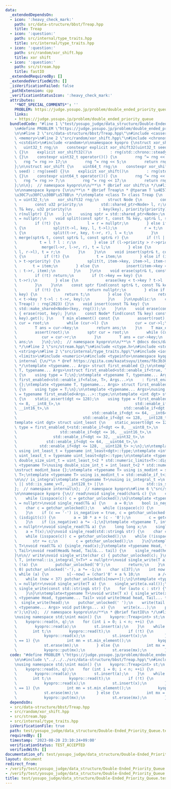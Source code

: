 ```yaml
---
data:
  _extendedDependsOn:
  - icon: ':heavy_check_mark:'
    path: src/data-structure/bbst/Treap.hpp
    title: Treap
  - icon: ':question:'
    path: src/internal/type_traits.hpp
    title: src/internal/type_traits.hpp
  - icon: ':question:'
    path: src/random/xor_shift.hpp
    title: xor shift
  - icon: ':question:'
    path: src/stream.hpp
    title: fastIO
  _extendedRequiredBy: []
  _extendedVerifiedWith: []
  _isVerificationFailed: false
  _pathExtension: cpp
  _verificationStatusIcon: ':heavy_check_mark:'
  attributes:
    '*NOT_SPECIAL_COMMENTS*': ''
    PROBLEM: https://judge.yosupo.jp/problem/double_ended_priority_queue
    links:
    - https://judge.yosupo.jp/problem/double_ended_priority_queue
  bundledCode: "#line 1 \"test/yosupo_judge/data_structure/Double-Ended_Priority_Queue.test.cpp\"\
    \n#define PROBLEM \"https://judge.yosupo.jp/problem/double_ended_priority_queue\"\
    \n\n#line 2 \"src/data-structure/bbst/Treap.hpp\"\n#include <cassert>\n#include\
    \ <memory>\n#line 2 \"src/random/xor_shift.hpp\"\n#include <chrono>\n#include\
    \ <cstdint>\n#include <random>\n\nnamespace kyopro {\nstruct xor_shift32 {\n \
    \   uint32_t rng;\n    constexpr explicit xor_shift32(uint32_t seed) : rng(seed)\
    \ {}\n    explicit xor_shift32()\n        : rng(std::chrono::steady_clock::now().time_since_epoch().count())\
    \ {}\n    constexpr uint32_t operator()() {\n        rng ^= rng << 13;\n     \
    \   rng ^= rng >> 17;\n        rng ^= rng << 5;\n        return rng;\n    }\n\
    };\n\nstruct xor_shift {\n    uint64_t rng;\n    constexpr xor_shift(uint64_t\
    \ seed) : rng(seed) {}\n    explicit xor_shift()\n        : rng(std::chrono::steady_clock::now().time_since_epoch().count())\
    \ {}\n    constexpr uint64_t operator()() {\n        rng ^= rng << 13;\n     \
    \   rng ^= rng >> 7;\n        rng ^= rng << 17;\n        return rng;\n    }\n\
    };\n\n};  // namespace kyopro\n\n/**\n * @brief xor shift\n */\n#line 5 \"src/data-structure/bbst/Treap.hpp\"\
    \n\nnamespace kyopro {\n\n/**\n * @brief Treap\n * @tparam T \u4E57\u305B\u308B\
    \u30C7\u30FC\u30BF\u578B\n */\ntemplate <class T> class Treap {\n    using u32\
    \ = uint32_t;\n    xor_shift32 rng;\n    struct Node {\n        const T key;\n\
    \        const u32 priority;\n        std::shared_ptr<Node> l, r;\n        Node(const\
    \ T& key, u32 priority)\n            : key(key), priority(priority), l(nullptr),\
    \ r(nullptr) {}\n    };\n    using sptr = std::shared_ptr<Node>;\n    sptr root\
    \ = nullptr;\n    void split(const sptr t, const T& key, sptr& l, sptr& r) {\n\
    \        if (!t) {\n            l = r = nullptr;\n        } else if (key < t->key)\
    \ {\n            split(t->l, key, l, t->l);\n            r = t;\n        } else\
    \ {\n            split(t->r, key, t->r, r), l = t;\n        }\n    }\n\n    void\
    \ merge(sptr& t, const sptr& l, const sptr& r) {\n        if (!l || !r) {\n  \
    \          t = l ? l : r;\n        } else if (l->priority > r->priority) {\n \
    \           merge(l->r, l->r, r), t = l;\n        } else {\n            merge(r->l,\
    \ l, r->l), t = r;\n        }\n    }\n\n    void insert(sptr& t, const sptr& item)\
    \ {\n        if (!t) {\n            t = item;\n        } else if (item->priority\
    \ > t->priority) {\n            split(t, item->key, item->l, item->r);\n     \
    \       t = item;\n        } else {\n            insert(item->key < t->key ? t->l\
    \ : t->r, item);\n        }\n    }\n\n    void erase(sptr& t, const T& key) {\n\
    \        if (!t) return;\n        if (t->key == key) {\n            merge(t, t->l,\
    \ t->r);\n        } else {\n            erase(key < t->key ? t->l : t->r, key);\n\
    \        }\n    }\n\n    const sptr find(const sptr& t, const T& key) const {\n\
    \        if (!t) {\n            return nullptr;\n        } else if (t->key ==\
    \ key) {\n            return t;\n        } else {\n            return find(key\
    \ < t->key ? t->l : t->r, key);\n        }\n    }\n\npublic:\n    constexpr explicit\
    \ Treap() : rng(2023) {}\n    void insert(const T& key) {\n        insert(root,\
    \ std::make_shared<Node>(key, rng()));\n    }\n\n    void erase(const T& key)\
    \ { erase(root, key); }\n\n    const Node* find(const T& key) const { return find(root,\
    \ key).get(); }\n    T min_element() const {\n        assert(root);\n        sptr\
    \ cur = root;\n        while (cur->l) {\n            cur = cur->l;\n        }\n\
    \        T ans = cur->key;\n        return ans;\n    }\n    T max_element() {\n\
    \        assert(root);\n        sptr cur = root;\n        while (cur->r) {\n \
    \           cur = cur->r;\n        }\n        T ans = cur->key;\n        return\
    \ ans;\n    }\n};\n};  // namespace kyopro\n\n/**\n * @docs docs/data-structure/bbst/Treap.md\n\
    \ */\n#line 2 \"src/stream.hpp\"\n#include <ctype.h>\n#include <stdio.h>\n#include\
    \ <string>\n#line 2 \"src/internal/type_traits.hpp\"\n#include <iostream>\n#include\
    \ <limits>\n#include <numeric>\n#include <typeinfo>\nnamespace kyopro {\nnamespace\
    \ internal {\n/*\n * @ref https://qiita.com/kazatsuyu/items/f8c3b304e7f8b35263d8\n\
    \ */\ntemplate <typename... Args> struct first_enabled {};\n\ntemplate <typename\
    \ T, typename... Args>\nstruct first_enabled<std::enable_if<true, T>, Args...>\
    \ {\n    using type = T;\n};\ntemplate <typename T, typename... Args>\nstruct\
    \ first_enabled<std::enable_if<false, T>, Args...>\n    : first_enabled<Args...>\
    \ {};\ntemplate <typename T, typename... Args> struct first_enabled<T, Args...>\
    \ {\n    using type = T;\n};\n\ntemplate <typename... Args>\nusing first_enabled_t\
    \ = typename first_enabled<Args...>::type;\n\ntemplate <int dgt> struct int_least\
    \ {\n    static_assert(dgt <= 128);\n    using type = first_enabled_t<std::enable_if<dgt\
    \ <= 8, __int8_t>,\n                                 std::enable_if<dgt <= 16,\
    \ __int16_t>,\n                                 std::enable_if<dgt <= 32, __int32_t>,\n\
    \                                 std::enable_if<dgt <= 64, __int64_t>,\n    \
    \                             std::enable_if<dgt <= 128, __int128_t> >;\n};\n\
    template <int dgt> struct uint_least {\n    static_assert(dgt <= 128);\n    using\
    \ type = first_enabled_t<std::enable_if<dgt <= 8, __uint8_t>,\n              \
    \                   std::enable_if<dgt <= 16, __uint16_t>,\n                 \
    \                std::enable_if<dgt <= 32, __uint32_t>,\n                    \
    \             std::enable_if<dgt <= 64, __uint64_t>,\n                       \
    \          std::enable_if<dgt <= 128, __uint128_t> >;\n};\n\ntemplate <int dgt>\
    \ using int_least_t = typename int_least<dgt>::type;\ntemplate <int dgt> using\
    \ uint_least_t = typename uint_least<dgt>::type;\n\ntemplate <typename T>\nusing\
    \ double_size_uint_t = uint_least_t<2 * std::numeric_limits<T>::digits>;\n\ntemplate\
    \ <typename T>\nusing double_size_int_t = int_least_t<2 * std::numeric_limits<T>::digits>;\n\
    \nstruct modint_base {};\ntemplate <typename T> using is_modint = std::is_base_of<modint_base,\
    \ T>;\ntemplate <typename T> using is_modint_t = std::enable_if_t<is_modint<T>::value>;\n\
    \n\n// is_integral\ntemplate <typename T>\nusing is_integral_t =\n    std::enable_if_t<std::is_integral_v<T>\
    \ || std::is_same_v<T, __int128_t> ||\n                   std::is_same_v<T, __uint128_t>>;\n\
    };  // namespace internal\n};  // namespace kyopro\n#line 6 \"src/stream.hpp\"\
    \n\nnamespace kyopro {\n// read\nvoid single_read(char& c) {\n    c = getchar_unlocked();\n\
    \    while (isspace(c)) c = getchar_unlocked();\n}\ntemplate <typename T, internal::is_integral_t<T>*\
    \ = nullptr>\nvoid single_read(T& a) {\n    a = 0;\n    bool is_negative = false;\n\
    \    char c = getchar_unlocked();\n    while (isspace(c)) {\n        c = getchar_unlocked();\n\
    \    }\n    if (c == '-') is_negative = true, c = getchar_unlocked();\n    while\
    \ (isdigit(c)) {\n        a = 10 * a + (c - '0');\n        c = getchar_unlocked();\n\
    \    }\n    if (is_negative) a *= -1;\n}\ntemplate <typename T, internal::is_modint_t<T>*\
    \ = nullptr>\nvoid single_read(T& a) {\n    long long x;\n    single_read(x);\n\
    \    a = T(x);\n}\nvoid single_read(std::string& str) {\n    char c = getchar_unlocked();\n\
    \    while (isspace(c)) c = getchar_unlocked();\n    while (!isspace(c)) {\n \
    \       str += c;\n        c = getchar_unlocked();\n    }\n}\ntemplate<typename\
    \ T>\nvoid read(T& x) {single_read(x);}\ntemplate <typename Head, typename...\
    \ Tail>\nvoid read(Head& head, Tail&... tail) {\n    single_read(head), read(tail...);\n\
    }\n\n// write\nvoid single_write(char c) { putchar_unlocked(c); }\ntemplate <typename\
    \ T, internal::is_integral_t<T>* = nullptr>\nvoid single_write(T a) {\n    if\
    \ (!a) {\n        putchar_unlocked('0');\n        return;\n    }\n    if (a <\
    \ 0) putchar_unlocked('-'), a *= -1;\n    char s[37];\n    int now = 37;\n   \
    \ while (a) {\n        s[--now] = (char)'0' + a % 10;\n        a /= 10;\n    }\n\
    \    while (now < 37) putchar_unlocked(s[now++]);\n}\ntemplate <typename T, internal::is_modint_t<T>*\
    \ = nullptr>\nvoid single_write(T a) {\n    single_write(a.val());\n}\n\nvoid\
    \ single_write(const std::string& str) {\n    for (auto c : str) {\n        putchar_unlocked(c);\n\
    \    }\n}\n\ntemplate<typename T>\nvoid write(T x) { single_write(x); }\ntemplate\
    \ <typename Head, typename... Tail> void write(Head head, Tail... tail) {\n  \
    \  single_write(head);\n    putchar_unlocked(' ');\n    write(tail...);\n}\ntemplate\
    \ <typename... Args> void put(Args... x) {\n    write(x...);\n    putchar_unlocked('\\\
    n');\n}\n};  // namespace kyopro\n\n/**\n * @brief fastIO\n */\n#line 5 \"test/yosupo_judge/data_structure/Double-Ended_Priority_Queue.test.cpp\"\
    \nusing namespace std;\nint main() {\n    kyopro::Treap<int> st;\n    int n, q;\n\
    \    kyopro::read(n, q);\n    for (int i = 0; i < n; ++i) {\n        int a;\n\
    \        kyopro::read(a);\n        st.insert(a);\n    }\n    while (q--) {\n \
    \       int t;\n        kyopro::read(t);\n        if (!t) {\n            int x;\n\
    \            kyopro::read(x);\n            st.insert(x);\n        } else if (t\
    \ == 1) {\n            int mn = st.min_element();\n            kyopro::put(mn);\n\
    \            st.erase(mn);\n        } else {\n            int mx = st.max_element();\n\
    \            kyopro::put(mx);\n            st.erase(mx);\n        }\n    }\n}\n"
  code: "#define PROBLEM \"https://judge.yosupo.jp/problem/double_ended_priority_queue\"\
    \n\n#include \"../../../src/data-structure/bbst/Treap.hpp\"\n#include \"../../../src/stream.hpp\"\
    \nusing namespace std;\nint main() {\n    kyopro::Treap<int> st;\n    int n, q;\n\
    \    kyopro::read(n, q);\n    for (int i = 0; i < n; ++i) {\n        int a;\n\
    \        kyopro::read(a);\n        st.insert(a);\n    }\n    while (q--) {\n \
    \       int t;\n        kyopro::read(t);\n        if (!t) {\n            int x;\n\
    \            kyopro::read(x);\n            st.insert(x);\n        } else if (t\
    \ == 1) {\n            int mn = st.min_element();\n            kyopro::put(mn);\n\
    \            st.erase(mn);\n        } else {\n            int mx = st.max_element();\n\
    \            kyopro::put(mx);\n            st.erase(mx);\n        }\n    }\n}"
  dependsOn:
  - src/data-structure/bbst/Treap.hpp
  - src/random/xor_shift.hpp
  - src/stream.hpp
  - src/internal/type_traits.hpp
  isVerificationFile: true
  path: test/yosupo_judge/data_structure/Double-Ended_Priority_Queue.test.cpp
  requiredBy: []
  timestamp: '2023-08-20 23:10:24+09:00'
  verificationStatus: TEST_ACCEPTED
  verifiedWith: []
documentation_of: test/yosupo_judge/data_structure/Double-Ended_Priority_Queue.test.cpp
layout: document
redirect_from:
- /verify/test/yosupo_judge/data_structure/Double-Ended_Priority_Queue.test.cpp
- /verify/test/yosupo_judge/data_structure/Double-Ended_Priority_Queue.test.cpp.html
title: test/yosupo_judge/data_structure/Double-Ended_Priority_Queue.test.cpp
---
```

